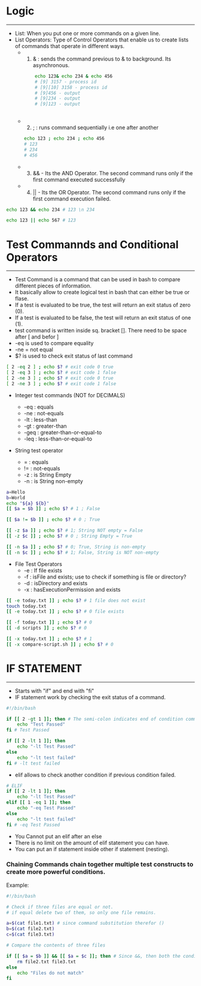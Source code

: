 # Logic
----

- List: When you put one or more commands on a given line.
- List Operators: Type of Control Operators that enable us to create lists of commands that operate in different ways.
  - 1. & : sends the command previous to & to background. Its asynchronous.

    ```bash
        echo 123& echo 234 & echo 456 
        # [9] 3157 - process id
        # [9][10] 3158 - process id
        # [9]456 - output
        # [9]234 - output
        # [9]123 - output
 
    ```
  - 2. ; : runs command sequentially i.e one after another
    ```bash
    echo 123 ; echo 234 ; echo 456 
    # 123
    # 234
    # 456 
    ```
  - 3. && - Its the AND Operator. The second command runs only if the first command executed successfully
  - 4. \|\| - Its the OR Operator. The second command runs only if the first command execution failed.

```bash
echo 123 && echo 234 # 123 \n 234

echo 123 || echo 567 # 123
```


# Test Commannds and Conditional Operators
----

- Test Command is a command that can be used in bash to compare different pieces of information.
- It basically allow to create logical test in bash that can either be true or flase.
- If a test is evaluated to be true, the test will return an exit status of zero (0).
- If a test is evaluated to be false, the test will return an exit status of one (1).
- test command is written inside sq. bracket []. There need to be space after [ and befor ]
- -eq is used to compare equality
- -ne = not equal
- $? is used to check exit status of last command

```bash
[ 2 -eq 2 ] ; echo $? # exit code 0 true
[ 2 -eq 3 ] ; echo $? # exit code 1 false
[ 2 -ne 3 ] ; echo $? # exit code 0 true
[ 2 -ne 3 ] ; echo $? # exit code 1 false 
```
- Integer test commands (NOT for DECIMALS)
  - -eq : equals
  - -ne : not-equals
  - -lt : less-than
  - -gt : greater-than
  - -geq : greater-than-or-equal-to
  - -leq : less-than-or-equal-to


- String test operator
  - = : equals
  - != : not-equals
  - -z : is String Empty
  - -n : is String non-empty

```bash
a=Hello
b=World
echo "${a} ${b}"
[[ $a = $b ]] ; echo $? # 1 ; False

[[ $a != $b ]] ; echo $? # 0 ; True

[[ -z $a ]] ; echo $? # 1; String NOT empty = False 
[[ -z $c ]] ; echo $? # 0 ; String Empty = True

[[ -n $a ]] ; echo $? # 0; True, String is non-empty
[[ -n $c ]] ; echo $? # 1; False, String is NOT non-empty
```

- File Test Operators
  - -e : If file exists
  - -f : isFile and exists; use to check if something is file or directory?
  - -d : isDirectory and exists
  - -x : hasExecutionPermission and exists


```bash
[[ -e today.txt ]] ; echo $? # 1 file does not exist
touch today.txt
[[ -e today.txt ]] ; echo $? # 0 file exists

[[ -f today.txt ]] ; echo $? # 0 
[[ -d scripts ]] ; echo $? # 0

[[ -x today.txt ]] ; echo $? # 1
[[ -x compare-script.sh ]] ; echo $? # 0 
```


# IF STATEMENT
----

- Starts with "if" and end with "fi"
- IF statement work by checking the exit status of a command.

```bash
#!/bin/bash

if [[ 2 -gt 1 ]]; then # The semi-colon indicates end of condition command
    echo "Test Passed"
fi # Test Passed

if [[ 2 -lt 1 ]]; then
    echo "-lt Test Passed"
else
    echo "-lt test failed"
fi # -lt test failed
```

- elif allows to check another condition if previous condition failed.

```bash
# ELIF
if [[ 2 -lt 1 ]]; then
    echo "-lt Test Passed"
elif [[ 1 -eq 1 ]]; then
    echo "-eq Test Passed"
else
    echo "-lt test failed"
fi # -eq Test Passed

```

- You Cannot put an elif after an else
- There is no limit on the amount of elif statement you can have.
- You can put an if statement inside other if statement (nesting).

### Chaining Commands chain together multiple test constructs to create more powerful conditions.

Example:

```bash
#!/bin/bash

# Check if three files are equal or not.
# if equal delete two of them, so only one file remains.

a=$(cat file1.txt) # since command substitution therefor ()
b=$(cat file2.txt)
c=$(cat file3.txt)

# Compare the contents of three files

if [[ $a = $b ]] && [[ $a = $c ]]; then # Since &&, then both the conditions will be checked
    rm file2.txt file3.txt
else
    echo "Files do not match"
fi

```